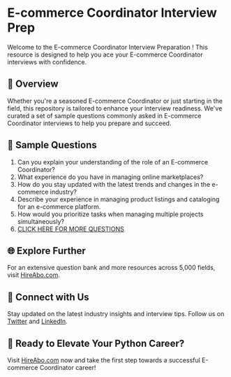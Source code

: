 # E-commerce Coordinator Interview Prep

Welcome to the E-commerce Coordinator Interview Preparation ! This resource is designed to help you ace your E-commerce Coordinator interviews with confidence.

## 🚀 Overview

Whether you're a seasoned E-commerce Coordinator or just starting in the field, this repository is tailored to enhance your interview readiness. We've curated a set of sample questions commonly asked in E-commerce Coordinator interviews to help you prepare and succeed.

## 📝 Sample Questions

1. Can you explain your understanding of the role of an E-commerce Coordinator?
2. What experience do you have in managing online marketplaces?
3. How do you stay updated with the latest trends and changes in the e-commerce industry?
4. Describe your experience in managing product listings and cataloging for an e-commerce platform.
5. How would you prioritize tasks when managing multiple projects simultaneously?
6. [CLICK HERE FOR MORE QUESTIONS](https://hireabo.com/job/22_2_2/Ecommerce%20Coordinator)

## 🌐 Explore Further

For an extensive question bank and more resources across 5,000 fields, visit [HireAbo.com](https://www.hireabo.com).

## 📱 Connect with Us

Stay updated on the latest industry insights and interview tips. Follow us on [Twitter](https://twitter.com/hireabo) and [LinkedIn](https://www.linkedin.com/in/hire-abo-3609972a8/).

## 🚀 Ready to Elevate Your Python Career?

Visit [HireAbo.com](https://www.hireabo.com) now and take the first step towards a successful E-commerce Coordinator career!
